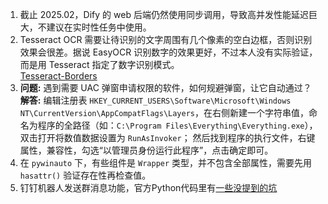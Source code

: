 1. 截止 2025.02，Dify 的 web 后端仍然使用同步调用，导致高并发性能延迟巨大，不建议在实时性任务中使用。
2. Tesseract OCR 需要让待识别的文字周围有几个像素的空白边框，否则识别效果会很差。据说 EasyOCR 识别数字的效果更好，不过本人没有实际验证，而是用 Tesseract 指定了数字识别模式。  
   [Tesseract-Borders](https://tesseract-ocr.github.io/tessdoc/ImproveQuality.html#:~:text=lines%20are%20horizontal.-,Borders,-Missing%20borders)
3. **问题:** 遇到需要 UAC 弹窗申请权限的软件，如何规避弹窗，让它自动通过？  
    **解答:** 编辑注册表 `HKEY_CURRENT_USERS\Software\Microsoft\Windows NT\CurrentVersion\AppCompatFlags\Layers`，在右侧新建一个字符串值，命名为程序的全路径（如：`C:\Program Files\Everything\Everything.exe`），双击打开将数值数据设置为 `RunAsInvoker`；
   然后找到程序的执行文件，右键属性，兼容性，勾选“以管理员身份运行此程序”，点击确定即可。
4. 在 `pywinauto` 下，有些组件是 `Wrapper` 类型，并不包含全部属性，需要先用 `hasattr()` 验证存在性再检查值。
5. 钉钉机器人发送群消息功能，官方Python代码里有[一些没提到的坑](https://blog.csdn.net/mccgodlov/article/details/120759933)

